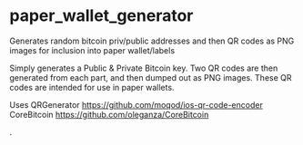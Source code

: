 # paper_wallet_generator
Generates random bitcoin priv/public addresses and then QR codes as PNG images for inclusion into paper wallet/labels

Simply generates a Public & Private Bitcoin key.
Two QR codes are then generated from each part, and then dumped out as PNG images.
These QR codes are intended for use in paper wallets.

Uses
  QRGenerator    https://github.com/moqod/ios-qr-code-encoder
  CoreBitcoin    https://github.com/oleganza/CoreBitcoin

.
